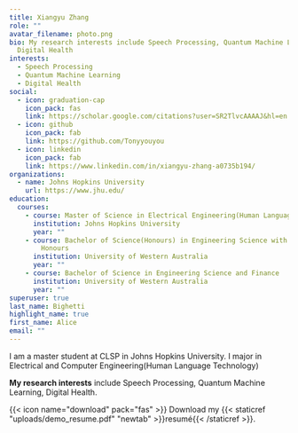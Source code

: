```yaml
---
title: Xiangyu Zhang
role: ""
avatar_filename: photo.png
bio: My research interests include Speech Processing, Quantum Machine Learning,
  Digital Health
interests:
  - Speech Processing
  - Quantum Machine Learning
  - Digital Health
social:
  - icon: graduation-cap
    icon_pack: fas
    link: https://scholar.google.com/citations?user=SR2TlvcAAAAJ&hl=en
  - icon: github
    icon_pack: fab
    link: https://github.com/Tonyyouyou
  - icon: linkedin
    icon_pack: fab
    link: https://www.linkedin.com/in/xiangyu-zhang-a0735b194/
organizations:
  - name: Johns Hopkins University
    url: https://www.jhu.edu/
education:
  courses:
    - course: Master of Science in Electrical Engineering(Human Language Technology)
      institution: Johns Hopkins University
      year: ""
    - course: Bachelor of Science(Honours) in Engineering Science with First Class
        Honours
      institution: University of Western Australia
      year: ""
    - course: Bachelor of Science in Engineering Science and Finance
      institution: University of Western Australia
      year: ""
superuser: true
last_name: Bighetti
highlight_name: true
first_name: Alice
email: ""
---
```

I am a master student at CLSP in Johns Hopkins University.  I major in Electrical and Computer Engineering(Human Language Technology) 

**My research interests** include Speech Processing, Quantum Machine Learning, Digital Health. 

{{< icon name="download" pack="fas" >}} Download my {{< staticref "uploads/demo_resume.pdf" "newtab" >}}resumé{{< /staticref >}}.